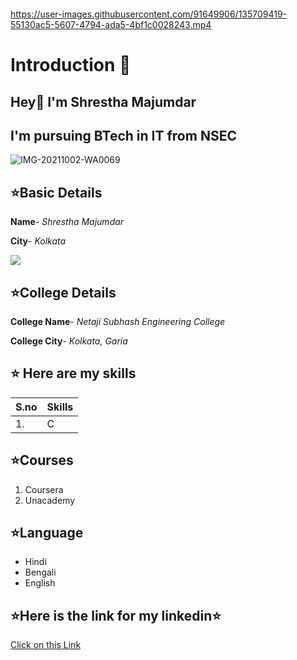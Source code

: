 ![]()


https://user-images.githubusercontent.com/91649906/135709419-55130ac5-5607-4794-ada5-4bf1c0028243.mp4

# Introduction 🚀

## Hey👋 I'm Shrestha Majumdar 

## I'm pursuing BTech in IT from NSEC


![IMG-20211002-WA0069](https://user-images.githubusercontent.com/91649906/135710392-3c04273f-2b59-465d-b4ab-95830a878ec3.jpg)

## ⭐Basic Details

**Name**- *Shrestha Majumdar*

**City**- *Kolkata*

<img src="https://img.icons8.com/bubbles/50/000000/kolkata.png"/>

## ⭐College Details
**College Name**- *Netaji Subhash Engineering College*

**College City**- *Kolkata, Garia*

## ⭐ Here are my skills
| S.no | Skills|
|---|---|
|1.| C |

## ⭐Courses
1. Coursera
2. Unacademy

## ⭐Language

- Hindi
- Bengali
- English

## ⭐Here is the link for my linkedin⭐
[Click on this Link](https://www.linkedin.com/in/shrestha-majumdar-7085b0221)

